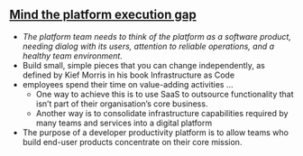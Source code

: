 

## [Mind the platform execution gap](https://martinfowler.com/articles/platform-prerequisites.html)  
* _The platform team needs to think of the platform as a software product, needing dialog with its users, attention to reliable operations, and a healthy team environment._
* Build small, simple pieces that you can change independently, as defined by Kief Morris in his book Infrastructure as Code  
* employees spend their time on value-adding activities ...  
  * One way to achieve this is to use SaaS to outsource functionality that isn’t part of their organisation’s core business.  
  * Another way is to consolidate infrastructure capabilities required by many teams and services into a digital platform  
* The purpose of a developer productivity platform is to allow teams who build end-user products concentrate on their core mission.
<!--stackedit_data:
eyJoaXN0b3J5IjpbLTE4NTQwMDEzNjddfQ==
-->